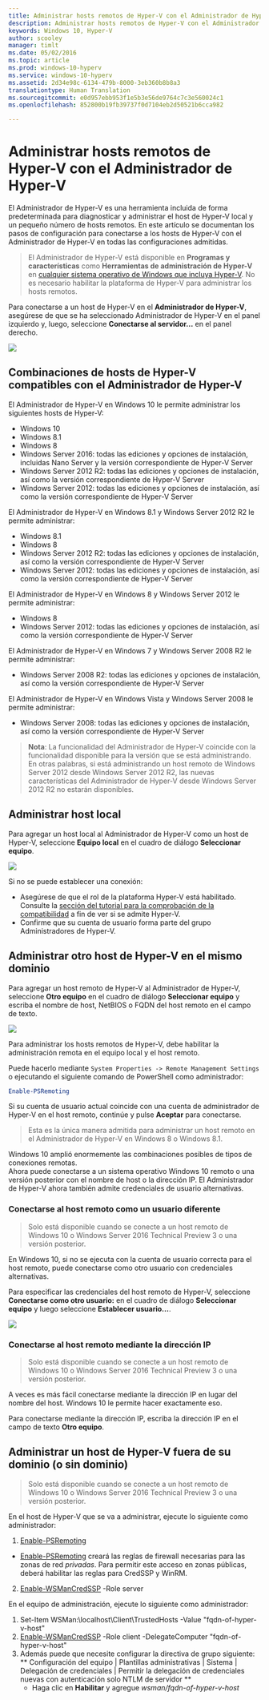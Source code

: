 ```yaml
---
title: Administrar hosts remotos de Hyper-V con el Administrador de Hyper-V
description: Administrar hosts remotos de Hyper-V con el Administrador de Hyper-V
keywords: Windows 10, Hyper-V
author: scooley
manager: timlt
ms.date: 05/02/2016
ms.topic: article
ms.prod: windows-10-hyperv
ms.service: windows-10-hyperv
ms.assetid: 2d34e98c-6134-479b-8000-3eb360b8b8a3
translationtype: Human Translation
ms.sourcegitcommit: e0d957ebb953f1e5b3e56de9764c7c3e560024c1
ms.openlocfilehash: 852800b19fb39737f0d7104eb2d50521b6cca982

---
```


# Administrar hosts remotos de Hyper-V con el Administrador de Hyper-V

El Administrador de Hyper-V es una herramienta incluida de forma predeterminada para diagnosticar y administrar el host de Hyper-V local y un pequeño número de hosts remotos.  En este artículo se documentan los pasos de configuración para conectarse a los hosts de Hyper-V con el Administrador de Hyper-V en todas las configuraciones admitidas.

> El Administrador de Hyper-V está disponible en **Programas y características** como **Herramientas de administración de Hyper-V** en [cualquier sistema operativo de Windows que incluya Hyper-V](../quick_start/walkthrough_compatibility.md#OperatingSystemRequirements).  No es necesario habilitar la plataforma de Hyper-V para administrar los hosts remotos.

Para conectarse a un host de Hyper-V en el **Administrador de Hyper-V**, asegúrese de que se ha seleccionado Administrador de Hyper-V en el panel izquierdo y, luego, seleccione **Conectarse al servidor...** en el panel derecho.

![](media/HyperVManager-ConnectToHost.png)

## Combinaciones de hosts de Hyper-V compatibles con el Administrador de Hyper-V
El Administrador de Hyper-V en Windows 10 le permite administrar los siguientes hosts de Hyper-V:
* Windows 10
* Windows 8.1
* Windows 8
* Windows Server 2016: todas las ediciones y opciones de instalación, incluidas Nano Server y la versión correspondiente de Hyper-V Server
* Windows Server 2012 R2: todas las ediciones y opciones de instalación, así como la versión correspondiente de Hyper-V Server
* Windows Server 2012: todas las ediciones y opciones de instalación, así como la versión correspondiente de Hyper-V Server

El Administrador de Hyper-V en Windows 8.1 y Windows Server 2012 R2 le permite administrar:
* Windows 8.1
* Windows 8
* Windows Server 2012 R2: todas las ediciones y opciones de instalación, así como la versión correspondiente de Hyper-V Server
* Windows Server 2012: todas las ediciones y opciones de instalación, así como la versión correspondiente de Hyper-V Server

El Administrador de Hyper-V en Windows 8 y Windows Server 2012 le permite administrar:
* Windows 8
* Windows Server 2012: todas las ediciones y opciones de instalación, así como la versión correspondiente de Hyper-V Server

El Administrador de Hyper-V en Windows 7 y Windows Server 2008 R2 le permite administrar:
* Windows Server 2008 R2: todas las ediciones y opciones de instalación, así como la versión correspondiente de Hyper-V Server

El Administrador de Hyper-V en Windows Vista y Windows Server 2008 le permite administrar:
* Windows Server 2008: todas las ediciones y opciones de instalación, así como la versión correspondiente de Hyper-V Server

> **Nota**: La funcionalidad del Administrador de Hyper-V coincide con la funcionalidad disponible para la versión que se está administrando. En otras palabras, si está administrando un host remoto de Windows Server 2012 desde Windows Server 2012 R2, las nuevas características del Administrador de Hyper-V desde Windows Server 2012 R2 no estarán disponibles.

## Administrar host local ##
Para agregar un host local al Administrador de Hyper-V como un host de Hyper-V, seleccione **Equipo local** en el cuadro de diálogo **Seleccionar equipo**.

![](media/HyperVManager-ConnectToLocalHost.png)

Si no se puede establecer una conexión:
*  Asegúrese de que el rol de la plataforma Hyper-V está habilitado.  
  Consulte la [sección del tutorial para la comprobación de la compatibilidad](../quick_start/walkthrough_compatibility.md) a fin de ver si se admite Hyper-V.
*  Confirme que su cuenta de usuario forma parte del grupo Administradores de Hyper-V.


## Administrar otro host de Hyper-V en el mismo dominio ##

Para agregar un host remoto de Hyper-V al Administrador de Hyper-V, seleccione **Otro equipo** en el cuadro de diálogo **Seleccionar equipo** y escriba el nombre de host, NetBIOS o FQDN del host remoto en el campo de texto.

![](media/HyperVManager-ConnectToRemoteHost.png)

Para administrar los hosts remotos de Hyper-V, debe habilitar la administración remota en el equipo local y el host remoto.

Puede hacerlo mediante `System Properties -> Remote Management Settings` o ejecutando el siguiente comando de PowerShell como administrador:  

``` PowerShell
Enable-PSRemoting
```

Si su cuenta de usuario actual coincide con una cuenta de administrador de Hyper-V en el host remoto, continúe y pulse **Aceptar** para conectarse.  

> Esta es la única manera admitida para administrar un host remoto en el Administrador de Hyper-V en Windows 8 o Windows 8.1.


Windows 10 amplió enormemente las combinaciones posibles de tipos de conexiones remotas.  
Ahora puede conectarse a un sistema operativo Windows 10 remoto o una versión posterior con el nombre de host o la dirección IP.  El Administrador de Hyper-V ahora también admite credenciales de usuario alternativas.  


### Conectarse al host remoto como un usuario diferente
> Solo está disponible cuando se conecte a un host remoto de Windows 10 o Windows Server 2016 Technical Preview 3 o una versión posterior.

En Windows 10, si no se ejecuta con la cuenta de usuario correcta para el host remoto, puede conectarse como otro usuario con credenciales alternativas.

Para especificar las credenciales del host remoto de Hyper-V, seleccione **Conectarse como otro usuario:** en el cuadro de diálogo **Seleccionar equipo** y luego seleccione **Establecer usuario...**.

![](media/HyperVManager-ConnectToRemoteHostAltCreds.png)


### Conectarse al host remoto mediante la dirección IP
> Solo está disponible cuando se conecte a un host remoto de Windows 10 o Windows Server 2016 Technical Preview 3 o una versión posterior.

A veces es más fácil conectarse mediante la dirección IP en lugar del nombre del host. Windows 10 le permite hacer exactamente eso.

Para conectarse mediante la dirección IP, escriba la dirección IP en el campo de texto **Otro equipo**.


## Administrar un host de Hyper-V fuera de su dominio (o sin dominio) ##
> Solo está disponible cuando se conecte a un host remoto de Windows 10 o Windows Server 2016 Technical Preview 3 o una versión posterior.

En el host de Hyper-V que se va a administrar, ejecute lo siguiente como administrador:

1.  [Enable-PSRemoting](https://technet.microsoft.com/en-us/library/hh849694.aspx)
  * [Enable-PSRemoting](https://technet.microsoft.com/en-us/library/hh849694.aspx) creará las reglas de firewall necesarias para las zonas de red *privadas*. Para permitir este acceso en zonas públicas, deberá habilitar las reglas para CredSSP y WinRM.
2.  [Enable-WSManCredSSP](https://technet.microsoft.com/en-us/library/hh849872.aspx) -Role server

En el equipo de administración, ejecute lo siguiente como administrador:

1. Set-Item WSMan:\localhost\Client\TrustedHosts -Value "fqdn-of-hyper-v-host"
2. [Enable-WSManCredSSP](https://technet.microsoft.com/en-us/library/hh849872.aspx) -Role client -DelegateComputer "fqdn-of-hyper-v-host"
3. Además puede que necesite configurar la directiva de grupo siguiente: ** Configuración del equipo | Plantillas administrativas | Sistema | Delegación de credenciales | Permitir la delegación de credenciales nuevas con autenticación solo NTLM de servidor **
    * Haga clic en **Habilitar** y agregue *wsman/fqdn-of-hyper-v-host*



<!--HONumber=Sep16_HO3-->



